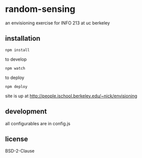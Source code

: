 # random-sensing

an envisioning exercise for INFO 213 at uc berkeley

## installation

    npm install

to develop 

    npm watch

to deploy

    npm deploy

site is up at http://people.ischool.berkeley.edu/~nick/envisioning
    
## development

all configurables are in config.js

## license

BSD-2-Clause
